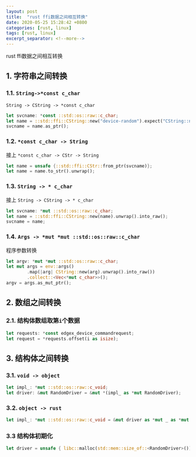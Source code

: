 ```yaml
---
layout: post
title:  "rust ffi数据之间相互转换"
date: 2020-05-25 15:28:42 +0800
categories: [rust, linux]
tags: [rust, linux]
excerpt_separator: <!--more-->
---
```

rust ffi数据之间相互转换
<!--more-->


## 1. 字符串之间转换

### 1.1. `String->*const c_char`
`String -> CString -> *const c_char`
```rust
let svcname: *const ::std::os::raw::c_char;
let name = ::std::ffi::CString::new("device-random").expect("CString::new failed");
svcname = name.as_ptr();
```

### 1.2. `*const c_char -> String`
接上
`*const c_char -> CStr -> String`
```rust
let name = unsafe {::std::ffi::CStr::from_ptr(svcname)};
let name = name.to_str().unwrap();
```

### 1.3. `String -> * c_char`
接上
`String -> CString -> * c_char`
```rust
let svcname: *mut ::std::os::raw::c_char;
let name = ::std::ffi::CString::new(name).unwrap().into_raw();
svcname = name;
```

### 1.4. `Args -> *mut *mut ::std::os::raw::c_char`
程序参数转换
```rust
let argv: *mut *mut ::std::os::raw::c_char;
let mut args = env::args()
        .map(|arg| CString::new(arg).unwrap().into_raw())
        .collect::<Vec<*mut c_char>>();
argv = args.as_mut_ptr();
```

## 2. 数组之间转换

### 2.1. 结构体数组取第`i`个数据

```rust
let requests: *const edgex_device_commandrequest;
let request = *requests.offset(i as isize);
```

## 3. 结构体之间转换

### 3.1. `void -> object`

```rust
let impl_: *mut ::std::os::raw::c_void;
let driver: &mut RandomDriver = &mut *(impl_ as *mut RandomDriver);
```

### 3.2. `object -> rust`

```rust
let impl_: *mut ::std::os::raw::c_void = &mut driver as *mut _ as *mut ::std::os::raw::c_void;
```

### 3.3 结构体初期化

```rust
let driver = unsafe { libc::malloc(std::mem::size_of::<RandomDriver>()) };
```